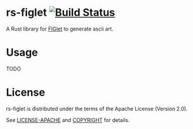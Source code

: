 # rs-figlet [![Build Status](https://travis-ci.com/yuanbohan/rs-figlet.svg?branch=master)](https://travis-ci.com/yuanbohan/rs-figlet)

A Rust library for [FIGlet](http://www.figlet.org/) to generate ascii art.

# Usage

TODO

# License

rs-figlet is distributed under the terms of the Apache License (Version 2.0).

See [LICENSE-APACHE](LICENSE-APACHE) and [COPYRIGHT](COPYRIGHT) for details.
